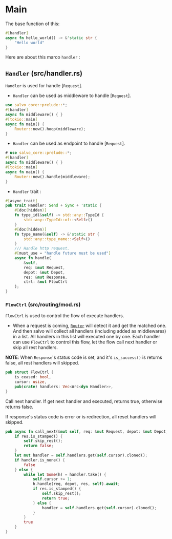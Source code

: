 # Main
The base function of this: 
```rust
#[handler]
async fn hello_world() -> &'static str {
    "Hello world"
}
```
Here are about this  marco `handler` : 

## `Handler` (src/handler.rs)

`Handler` is used for handle [`Request`].

* `Handler` can be used as middleware to handle [`Request`].

```rust
use salvo_core::prelude::*;
#[handler]
async fn middleware() { }
#[tokio::main]
async fn main() {
    Router::new().hoop(middleware);
}
```

* `Handler` can be used as endpoint to handle [`Request`].

```rust
# use salvo_core::prelude::*;
#[handler]
async fn middleware() { }
#[tokio::main]
async fn main() {
    Router::new().handle(middleware);
}
```

* `Handler` trait : 

```rust
#[async_trait]
pub trait Handler: Send + Sync + 'static {
    #[doc(hidden)]
    fn type_id(&self) -> std::any::TypeId {
        std::any::TypeId::of::<Self>()
    }
    #[doc(hidden)]
    fn type_name(&self) -> &'static str {
        std::any::type_name::<Self>()
    }
    /// Handle http request.
    #[must_use = "handle future must be used"]
    async fn handle(
        &self, 
        req: &mut Request, 
        depot: &mut Depot,
        res: &mut Response, 
        ctrl: &mut FlowCtrl
    );
}
```


### `FlowCtrl` (src/routing/mod.rs)
`FlowCtrl` is used to control the flow of execute handlers.

* When a request is coming, [`Router`] will detect it and get the matched one.
And then salvo will collect all handlers (including added as middlewares) in a list.
All handlers in this list will executed one by one. Each handler can use `FlowCtrl` to control this
flow, let the flow call next handler or skip all rest handlers.

**NOTE**: When `Response`'s status code is set, and it's `is_success()` is returns false, all rest handlers
will skipped.

 [`Router`]: crate::routing::Router
```rust
pub struct FlowCtrl {
    is_ceased: bool,
    cursor: usize,
    pub(crate) handlers: Vec<Arc<dyn Handler>>,
}
```

Call next handler. If get next handler and executed, returns true, otherwise returns false.

If response's status code is error or is redirection, all reset handlers will skipped.
```rust
pub async fn call_next(&mut self, req: &mut Request, depot: &mut Depot, res: &mut Response) -> bool {
    if res.is_stamped() {
        self.skip_rest();
        return false;
    }
    let mut handler = self.handlers.get(self.cursor).cloned();
    if handler.is_none() {
        false
    } else {
        while let Some(h) = handler.take() {
            self.cursor += 1;
            h.handle(req, depot, res, self).await;
            if res.is_stamped() {
                self.skip_rest();
                return true;
            } else {
                handler = self.handlers.get(self.cursor).cloned();
            }
        }
        true
    }
}
```